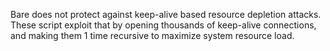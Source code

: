 Bare does not protect against keep-alive based resource depletion attacks. These script exploit that by opening thousands of keep-alive connections, and making them 1 time recursive to maximize system resource load.
